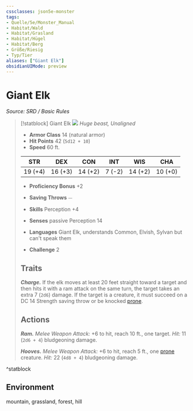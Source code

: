 ```yaml
---
cssclasses: json5e-monster
tags:
- Quelle/5e/Monster_Manual
- Habitat/Wald
- Habitat/Grasland
- Habitat/Hügel
- Habitat/Berg
- Größe/Riesig
- Typ/Tier
aliases: ["Giant Elk"]
obsidianUIMode: preview
---
```

# Giant Elk
*Source: SRD / Basic Rules*  

> [!statblock] Giant Elk
> ![](compendium/bestiary/beast/token/giant-elk.png#token)
> *Huge beast, Unaligned*
> 
> - **Armor Class** 14  (natural armor)
> - **Hit Points** 42 (`5d12 + 10`)
> - **Speed** 60 ft.
> 
> |STR|DEX|CON|INT|WIS|CHA|
> |:---:|:---:|:---:|:---:|:---:|:---:|
> |19 (+4)|16 (+3)|14 (+2)| 7 (-2)|14 (+2)|10 (+0)|
> 
> - **Proficiency Bonus** +2
> - **Saving Throws** ⏤
> - **Skills** Perception +4
> - **Senses** passive Perception 14
> 
> - **Languages** Giant Elk, understands Common, Elvish, Sylvan but can't speak them
> - **Challenge** 2
> 
> ## Traits
> 
> ***Charge.*** If the elk moves at least 20 feet straight toward a target and then hits it with a ram attack on the same turn, the target takes an extra 7 (`2d6`) damage. If the target is a creature, it must succeed on a DC 14 Strength saving throw or be knocked [prone](rules/conditions.md#prone).
> 
> ## Actions
> 
> ***Ram.*** *Melee Weapon Attack:* +6 to hit, reach 10 ft., one target. *Hit:* 11 (`2d6 + 4`) bludgeoning damage.
> 
> ***Hooves.*** *Melee Weapon Attack:* +6 to hit, reach 5 ft., one [prone](rules/conditions.md#prone) creature. *Hit:* 22 (`4d8 + 4`) bludgeoning damage.

^statblock

## Environment

mountain, grassland, forest, hill